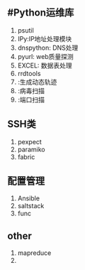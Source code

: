 #Python运维库
---
1. psutil
2. IPy:IP地址处理模块
3. dnspython: DNS处理
4. pyurl: web质量探测
5. EXCEL: 数据表处理
6. rrdtools
7. :生成动态轨迹
8. :病毒扫描
9. :端口扫描

## SSH类
1. pexpect
2. paramiko
3. fabric


## 配置管理
1. Ansible
2. saltstack
3. func

## other
1. mapreduce
2. 



